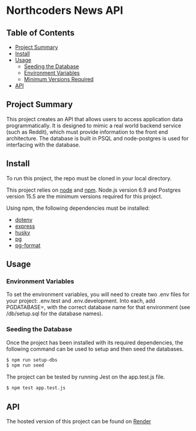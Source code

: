 # Northcoders News API

## Table of Contents

- [Project Summary](#project-summary)
- [Install](#install)
- [Usage](#usage)
    - [Seeding the Database](#seeding-the-database)
	- [Environment Variables](#environment-variables)
    - [Minimum Versions Required](#minimum-versions-required)
- [API](#api)

## Project Summary

This project creates an API that allows users to access application data programmatically. It is designed to mimic a real world backend service (such as Reddit), which must provide information to the front end architecture. The database is built in PSQL and node-postgres is used for interfacing with the database.

## Install

To run this project, the repo must be cloned in your local directory.

This project relies on [node](http://nodejs.org) and [npm](https://npmjs.com). Node.js version 6.9 and Postgres version 15.5 are the minimum versions required for this project.

Using npm, the following dependencies must be installed: 
- [dotenv](https://www.npmjs.com/package/dotenv)
- [express](https://expressjs.com/)
- [husky](https://typicode.github.io/husky/)
- [pg](https://www.npmjs.com/package/pg)
- [pg-format](https://www.npmjs.com/package/pg-format)


## Usage

### Environment Variables

To set the environment variables, you will need to create two .env files for your project: .env.test and .env.development. Into each, add PGDATABASE=, with the correct database name for that environment (see /db/setup.sql for the database names).

### Seeding the Database

Once the project has been installed with its required dependencies, the following command can be used to setup and then seed the databases.

```sh
$ npm run setup-dbs
$ npm run seed
```

The project can be tested by running Jest on the app.test.js file.

```sh
$ npm test app.test.js
```

## API 

The hosted version of this project can be found on [Render](https://backend-project-cr4a.onrender.com)

